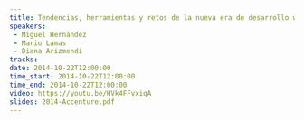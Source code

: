 ```yaml
---
title: Tendencias, herramientas y retos de la nueva era de desarrollo web
speakers:
 - Miguel Hernández
 - Mario Lamas
 - Diana Arizmendi
tracks:
date: 2014-10-22T12:00:00
time_start: 2014-10-22T12:00:00
time_end: 2014-10-22T12:00:00
video: https://youtu.be/HVk4FFvxiqA
slides: 2014-Accenture.pdf
---
```


